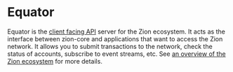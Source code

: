 # Equator


Equator is the [client facing API](https://github.com/zion2100/go/tree/master/services/equator/docs) server for the Zion ecosystem.  It acts as the interface between zion-core and applications that want to access the Zion network. It allows you to submit transactions to the network, check the status of accounts, subscribe to event streams, etc. See [an overview of the Zion ecosystem](http://zionc.info/developers/guides/get-started/) for more details.
